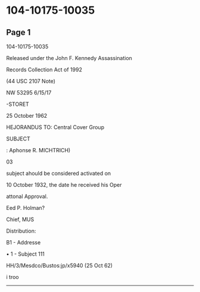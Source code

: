 # 104-10175-10035

## Page 1

104-10175-10035

Released under the John F. Kennedy Assassination

Records Collection Act of 1992

(44 USC 2107 Note)

NW 53295 6/15/17

-STORET

25 October 1962

HEJORANDUS TO: Central Cover Group

SUBJECT

: Aphonse R. MICHTRICH)

03

subject ahould be considered activated on

10 October 1932, the date he received his Oper

attonal Approval.

Eed P. Holman?

Chief, MUS

Distribution:

B1 - Addresse

• 1 - Subject 111

HH/3/Mesdco/Bustos:jp/x5940 (25 Oct 62)

i troo

---

